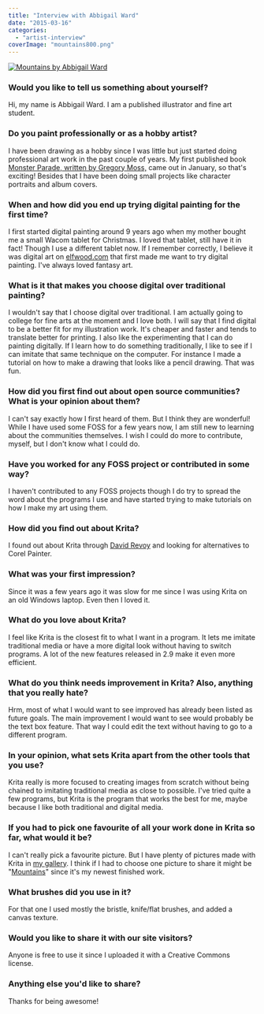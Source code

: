 ```yaml
---
title: "Interview with Abbigail Ward"
date: "2015-03-16"
categories: 
  - "artist-interview"
coverImage: "mountains800.png"
---
```


[![Mountains by Abbigail Ward](../images/mountains800.png)](https://krita.org/wp-content/uploads/2015/03/mountains_by_lady_dragonrose-d8gism2.png)

### Would you like to tell us something about yourself?

Hi, my name is Abbigail Ward. I am a published illustrator and fine art student.

### Do you paint professionally or as a hobby artist?

I have been drawing as a hobby since I was little but just started doing professional art work in the past couple of years. My first published book [Monster Parade, written by Gregory Moss,](http://mossfamilybooks.com/ "Moss Family Books") came out in January, so that's exciting! Besides that I have been doing small projects like character portraits and album covers.

### When and how did you end up trying digital painting for the first time?

I first started digital painting around 9 years ago when my mother bought me a small Wacom tablet for Christmas. I loved that tablet, still have it in fact! Though I use a different tablet now. If I remember correctly, I believe it was digital art on [elfwood.com](http://elfwood.com "Elfwood Fantasy and Sci fi Art") that first made me want to try digital painting. I've always loved fantasy art.

### What is it that makes you choose digital over traditional painting?

I wouldn't say that I choose digital over traditional. I am actually going to college for fine arts at the moment and I love both. I will say that I find digital to be a better fit for my illustration work. It's cheaper and faster and tends to translate better for printing. I also like the experimenting that I can do painting digitally. If I learn how to do something traditionally, I like to see if I can imitate that same technique on the computer. For instance I made a tutorial on how to make a drawing that looks like a pencil drawing. That was fun.

### How did you first find out about open source communities? What is your opinion about them?

I can't say exactly how I first heard of them. But I think they are wonderful! While I have used some FOSS for a few years now, I am still new to learning about the communities themselves. I wish I could do more to contribute, myself, but I don't know what I could do.

### Have you worked for any FOSS project or contributed in some way?

I haven't contributed to any FOSS projects though I do try to spread the word about the programs I use and have started trying to make tutorials on how I make my art using them.

### How did you find out about Krita?

I found out about Krita through [David Revoy](http://davidrevoy.com "David Revoy's illustration portfolio") and looking for alternatives to Corel Painter.

### What was your first impression?

Since it was a few years ago it was slow for me since I was using Krita on an old Windows laptop. Even then I loved it.

### What do you love about Krita?

I feel like Krita is the closest fit to what I want in a program. It lets me imitate traditional media or have a more digital look without having to switch programs. A lot of the new features released in 2.9 make it even more efficient.

### What do you think needs improvement in Krita? Also, anything that you really hate?

Hrm, most of what I would want to see improved has already been listed as future goals. The main improvement I would want to see would probably be the text box feature. That way I could edit the text without having to go to a different program.

### In your opinion, what sets Krita apart from the other tools that you use?

Krita really is more focused to creating images from scratch without being chained to imitating traditional media as close to possible. I've tried quite a few programs, but Krita is the program that works the best for me, maybe because I like both traditional and digital media.

### If you had to pick one favourite of all your work done in Krita so far, what would it be?

I can't really pick a favourite picture. But I have plenty of pictures made with Krita in [my gallery](http://lady-dragonrose.deviantart.com/gallery/ "Gallery on deviantart"). I think if I had to choose one picture to share it might be  "[Mountains](http://lady-dragonrose.deviantart.com/art/Mountains-511480154 "Mountains (on deviantart)")" since it's my newest finished work.

### What brushes did you use in it?

For that one I used mostly the bristle, knife/flat brushes, and added a canvas texture.

### Would you like to share it with our site visitors?

Anyone is free to use it since I uploaded it with a Creative Commons license.

### Anything else you'd like to share?

Thanks for being awesome!
